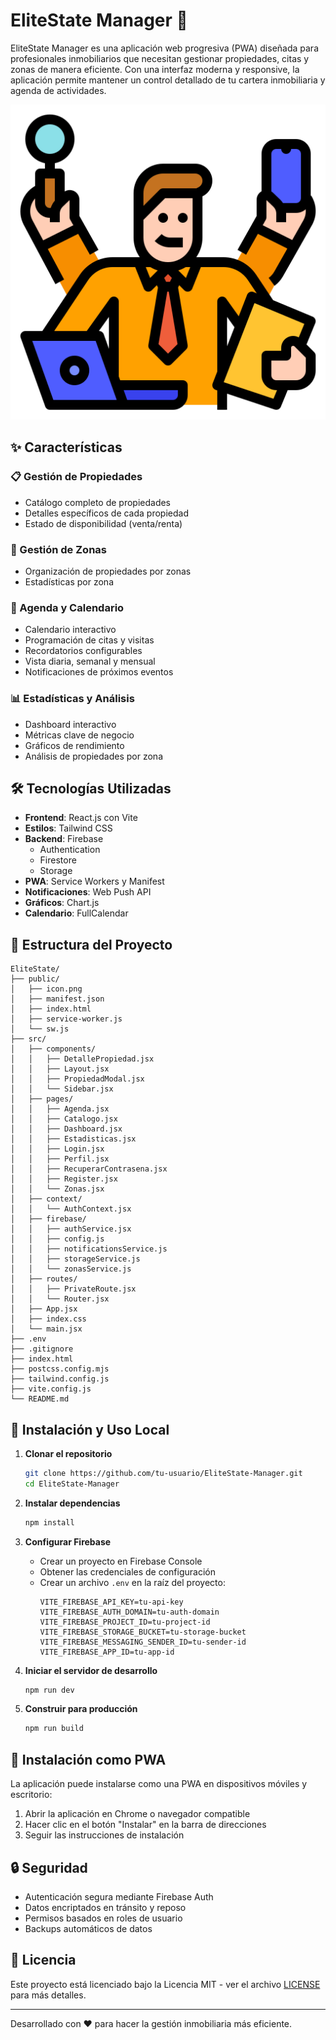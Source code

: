 # EliteState Manager 🏢

EliteState Manager es una aplicación web progresiva (PWA) diseñada para profesionales inmobiliarios que necesitan gestionar propiedades, citas y zonas de manera eficiente. Con una interfaz moderna y responsive, la aplicación permite mantener un control detallado de tu cartera inmobiliaria y agenda de actividades.

![EliteState Manager](/EliteState/public/icon.png)

## ✨ Características

### 📋 Gestión de Propiedades
- Catálogo completo de propiedades
- Detalles específicos de cada propiedad
- Estado de disponibilidad (venta/renta)

### 📍 Gestión de Zonas
- Organización de propiedades por zonas
- Estadísticas por zona

### 📅 Agenda y Calendario
- Calendario interactivo
- Programación de citas y visitas
- Recordatorios configurables
- Vista diaria, semanal y mensual
- Notificaciones de próximos eventos

### 📊 Estadísticas y Análisis
- Dashboard interactivo
- Métricas clave de negocio
- Gráficos de rendimiento
- Análisis de propiedades por zona

## 🛠️ Tecnologías Utilizadas

- **Frontend**: React.js con Vite
- **Estilos**: Tailwind CSS
- **Backend**: Firebase
  - Authentication
  - Firestore
  - Storage
- **PWA**: Service Workers y Manifest
- **Notificaciones**: Web Push API
- **Gráficos**: Chart.js
- **Calendario**: FullCalendar

## 📁 Estructura del Proyecto

```
EliteState/
├── public/
│   ├── icon.png
│   ├── manifest.json
│   ├── index.html
│   ├── service-worker.js
│   └── sw.js
├── src/
│   ├── components/
│   │   ├── DetallePropiedad.jsx
│   │   ├── Layout.jsx
│   │   ├── PropiedadModal.jsx
│   │   └── Sidebar.jsx
│   ├── pages/
│   │   ├── Agenda.jsx
│   │   ├── Catalogo.jsx
│   │   ├── Dashboard.jsx
│   │   ├── Estadisticas.jsx
│   │   ├── Login.jsx
│   │   ├── Perfil.jsx
│   │   ├── RecuperarContrasena.jsx
│   │   ├── Register.jsx
│   │   └── Zonas.jsx
│   ├── context/
│   │   └── AuthContext.jsx
│   ├── firebase/
│   │   ├── authService.jsx
│   │   ├── config.js
│   │   ├── notificationsService.js
│   │   ├── storageService.js
│   │   └── zonasService.js
│   ├── routes/
│   │   ├── PrivateRoute.jsx
│   │   └── Router.jsx
│   ├── App.jsx
│   ├── index.css
│   └── main.jsx
├── .env
├── .gitignore
├── index.html
├── postcss.config.mjs
├── tailwind.config.js
├── vite.config.js
└── README.md
```

## 🚀 Instalación y Uso Local

1. **Clonar el repositorio**
   ```bash
   git clone https://github.com/tu-usuario/EliteState-Manager.git
   cd EliteState-Manager
   ```

2. **Instalar dependencias**
   ```bash
   npm install
   ```

3. **Configurar Firebase**
   - Crear un proyecto en Firebase Console
   - Obtener las credenciales de configuración
   - Crear un archivo `.env` en la raíz del proyecto:
     ```env
     VITE_FIREBASE_API_KEY=tu-api-key
     VITE_FIREBASE_AUTH_DOMAIN=tu-auth-domain
     VITE_FIREBASE_PROJECT_ID=tu-project-id
     VITE_FIREBASE_STORAGE_BUCKET=tu-storage-bucket
     VITE_FIREBASE_MESSAGING_SENDER_ID=tu-sender-id
     VITE_FIREBASE_APP_ID=tu-app-id
     ```

4. **Iniciar el servidor de desarrollo**
   ```bash
   npm run dev
   ```

5. **Construir para producción**
   ```bash
   npm run build
   ```

## 📱 Instalación como PWA

La aplicación puede instalarse como una PWA en dispositivos móviles y escritorio:

1. Abrir la aplicación en Chrome o navegador compatible
2. Hacer clic en el botón "Instalar" en la barra de direcciones
3. Seguir las instrucciones de instalación

## 🔒 Seguridad

- Autenticación segura mediante Firebase Auth
- Datos encriptados en tránsito y reposo
- Permisos basados en roles de usuario
- Backups automáticos de datos

## 📄 Licencia

Este proyecto está licenciado bajo la Licencia MIT - ver el archivo [LICENSE](LICENSE) para más detalles.

---

Desarrollado con ❤️ para hacer la gestión inmobiliaria más eficiente.
